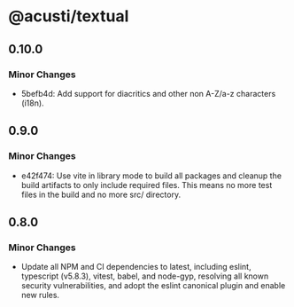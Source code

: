 # @acusti/textual

## 0.10.0

### Minor Changes

- 5befb4d: Add support for diacritics and other non A-Z/a-z characters
  (i18n).

## 0.9.0

### Minor Changes

- e42f474: Use vite in library mode to build all packages and cleanup the
  build artifacts to only include required files. This means no more test
  files in the build and no more src/ directory.

## 0.8.0

### Minor Changes

- Update all NPM and CI dependencies to latest, including eslint,
  typescript (v5.8.3), vitest, babel, and node-gyp, resolving all known
  security vulnerabilities, and adopt the eslint canonical plugin and
  enable new rules.
